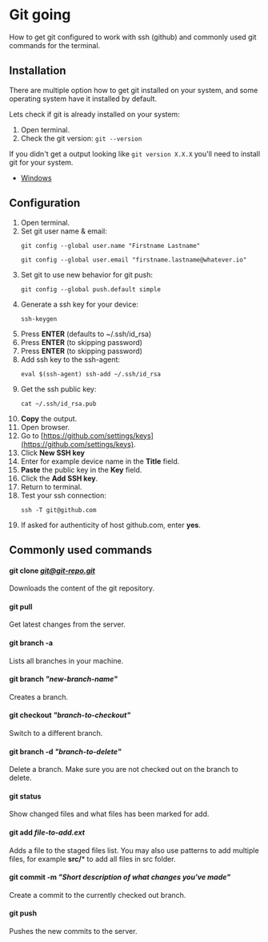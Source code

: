 # Git going
How to get git configured to work with ssh (github) and commonly used git commands for the terminal.

## Installation
There are multiple option how to get git installed on your system, and some operating system have it installed by default.

Lets check if git is already installed on your system:
1. Open terminal.
1. Check the git version:
    ```git --version```

If you didn't get a output looking like ```git version X.X.X``` you'll need to install git for your system.
* [Windows](./docs/git-windows.md)

## Configuration
1. Open terminal.
1. Set git user name & email: 
    ```
    git config --global user.name "Firstname Lastname"
    ```
    ```
    git config --global user.email "firstname.lastname@whatever.io"
    ```
1. Set git to use new behavior for git push: 
    ```
    git config --global push.default simple
    ```
1. Generate a ssh key for your device: 
    ```
    ssh-keygen
    ```
1. Press **ENTER** (defaults to ~/.ssh/id_rsa)
1. Press **ENTER** (to skipping password)
1. Press **ENTER** (to skipping password)
1. Add ssh key to the ssh-agent: 
    ```
    eval $(ssh-agent) ssh-add ~/.ssh/id_rsa
    ```
1. Get the ssh public key: 
    ```
    cat ~/.ssh/id_rsa.pub
    ```
1. **Copy** the output.
1. Open browser.
1. Go to [https://github.com/settings/keys](https://github.com/settings/keys).
1. Click **New SSH key**
1. Enter for example device name in the **Title** field.
1. **Paste** the public key in the **Key** field.
1. Click the **Add SSH key**.
1. Return to terminal.
1. Test your ssh connection:
    ```
    ssh -T git@github.com
    ```
1. If asked for authenticity of host github.com, enter **yes**.

## Commonly used commands

#### git clone *git@git-repo.git*
Downloads the content of the git repository.

#### git pull
Get latest changes from the server.

#### git branch -a
Lists all branches in your machine.

#### git branch *"new-branch-name"*
Creates a branch.

#### git checkout *"branch-to-checkout"*
Switch to a different branch.

#### git branch -d *"branch-to-delete"*
Delete a branch. Make sure you are not checked out on the branch to delete.

#### git status
Show changed files and what files has been marked for add.

#### git add *file-to-add.ext*
Adds a file to the staged files list. You may also use patterns to add multiple files, for example **src/*** to add all files in src folder.

#### git commit -m *"Short description of what changes you've made"*
Create a commit to the currently checked out branch.

#### git push
Pushes the new commits to the server.
